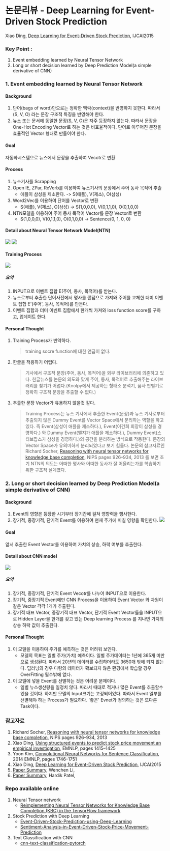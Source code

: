 # 논문리뷰 - Deep Learning for Event-Driven Stock Prediction
Xiao Ding, [Deep Learning for Event-Driven Stock Prediction](http://ijcai.org/Proceedings/15/Papers/329.pdf), IJCAI2015

### Key Point :
1. Event embedding learned by Neural Tensor Network
2. Long or short decision learned by Deep Prediction Model(a simple derivative of CNN)

### 1. Event embedding learned by Neural Tensor Network
#### Background
1. 단어(bags of word)만으로는 정확한 맥락(context)을 반영하지 못한다. 따라서 (S, V, O) 라는 문장 구조적 특징을 반영해야 한다.
2. 뉴스 또는 문서에 동일한 문장(S, V, O)은 자주 등장하지 않는다. 따라서 문장을 One-Hot Encoding Vector로 하는 것은 비효율적이다. 단어로 이루어진 문장을 효율적인 Vector 형태로 만들어야 한다.

#### Goal
자동화시스템으로 뉴스에서 문장을 추출하여 Vecotr로 변환

#### Process
1. 뉴스기사를 Scrapping
2. Open IE, ZPar, ReVerb를 이용하여 뉴스기사의 문장에서 주어 동사 목적어 추출
    + 에플이 삼성을 제소한다. -> S(애플), V(제소), O(삼성)
3. Word2Vec를 이용하여 단어를 Vector로 변환
    + S(애플), V(제소), O(삼성) -> S(1,0,0,0), V(0,1,1,0), O(0,1,0,0)
4. NTN모델을 이용하여 주어 동사 목적어 Vector를 문장 Vector로 변환
    + S(1,0,0,0), V(0,1,1,0), O(0,1,0,0) -> Sentence(0, 1, 0, 0)

#### Detail about Neural Tensor Network Model(NTN)
![](images/Figure2_convert.png)
![](images/formula_convert.png)

#### Training Process
![](images/training_process.png)

##### 요약
1. INPUT으로 이벤트 집합 E(주어, 동사, 목적어)를 받는다.
2. 뉴스로부터 추출한 단어사전에서 명사를 랜덤으로 가져와 주어를 교체한 더미 이벤트 집합 E'(주어', 동사, 목적어)를 만든다.
3. 이벤트 집합과 더미 이벤트 집합에서 한개씩 가져와 loss function score를 구하고, 업데이트 한다.

#### Personal Thought
1. Training Process가 빈약하다.
    > training socre function에 대한 언급이 없다.
2. 한글을 적용하기 어렵다.
    > 기사에서 구조적 문장(주어, 동사, 목적어)을 외부 라이브러리에 의존하고 있다. 한글뉴스를 논문의 의도와 맞게 주어, 동사, 목적어로 추출해주는 라이브러리를 찾기가 어렵다.(Knolpy에서 제공하는 형태소 분석기, 품사 판별기로 정확히 구조적 문장을 추출할 수 없다.)  
3. 추출한 문장 Vector가 유용하지 않을것 같다.
    > Training Process는 뉴스 기사에서 추출한 Event(문장)과 뉴스 기사로부터 추출되지 않은 Dummy Event를 Vector Space에서 분리하는 역할을 하고 있다. 즉 Event(삼성이 애플을 제소하다.), Event(이건희 회장이 삼성을 경영하다.) 와 Dummy Event(엘지가 애플을 제소하다.), Dummy Event(스티브잡스가 삼성을 경영하다.)의 공간을 분리하는 방식으로 작동한다. 문장의 Vector Space가 유의미하게 분리되었다고 보기 힘들다. 논문의 참고자료인  Richard Socher, [ Reasoning with neural tensor networks for knowledge base completion](https://cs.stanford.edu/~danqi/papers/nips2013.pdf
),  NIPS  pages 926–934, 2013 를 보면 초기 NTN의 의도는 어떠한 명사와 어떠한 동사가 잘 어울리는가를 학습하기 위한 구조적 설계였다.

### 2. Long or short decision learned by Deep Prediction Model(a simple derivative of CNN)
#### Background
1. Event의 영향은 등장한 시기부터 장기간에 걸쳐 영향력을 행사한다. 
2. 장기적, 중장기적, 단기적 Event를 이용하여 현재 주가에 미칠 영향을 확인한다. 
![](images/news_influence.png)

#### Goal
앞서 추출한 Event Vector를 이용하여 가치의 상승, 하락 여부를 추출한다.

#### Detail about CNN model
![](images/Architecture_CNN.png)

##### 요약
1. 장기적, 중장기적, 단기적 Event Vecotr를 나누어 INPUT으로 이용한다.
2. 장기적, 중장기적 Event에만 CNN Process을 이용하여 Event Vector 와 차원이 같은 Vector 각각 1개가 추출된다.
3. 장기적 대표 Vector, 중장기적 대표 Vector, 단기적 Event Vector들을 INPUT으로 Hidden Layer을 한개를 갖고 있는 Deep learning Process 를 지나면 가치의 상승 하락 값이 추출된다.

#### Personal Thought
1. 이 모델을 이용하여 주가를 예측하는 것은 어려워 보인다.
    + 모델의 목표는 일별 주가(가치) 예측이다. 일별 주가데이터는 1년에 365개 미만으로 생성된다. 따라서 20년의 데이터를 수집하더라도 3650개 밖에 되지 않는다. 딥러닝의 경우 다량의 데이터가 확보되지 않은 환경에서 학습할 경우 OverFitting 될수밖에 없다.
2. 이 모델에 넣을 Event를 선별하는 것은 어려운 문제이다.
    + 일별 뉴스생산량을 일정치 않다. 따라서 때대로 적거나 많은 Event를 추출할수 있을 것이다. 하지만 모델의 Input크기는 고정되어있다. 따라서 Event 일부를 선별해야 하는 Process가 필요하다. '좋은' Evnet가 정의하는 것은 또다른 Task이다. 


### 참고자료
1. Richard Socher, [Reasoning with neural tensor networks for knowledge base completion](https://cs.stanford.edu/~danqi/papers/nips2013.pdf
),  NIPS  pages 926–934, 2013
2. Xiao Ding, [Using structured events to predict stock price movement an empirical investigation](https://www.emnlp2014.org/papers/pdf/EMNLP2014148.pdf), EMNLP, pages 1415–1425
3. Yoon Kim, [Convolutional Neural Networks for Sentence Classification](https://www.aclweb.org/anthology/D14-1181), 2014 EMNLP, pages 1746–1751
4. Xiao Ding, [Deep Learning for Event-Driven Stock Prediction](http://ijcai.org/Proceedings/15/Papers/329.pdf), IJCAI2015
5. [Paper Summary](https://medium.com/@wenchen.li/deep-learning-for-event-driven-stock-prediction-ab783b322f19), Wenchen Li, 
6. [Paper Summary](https://www.hardikp.com/2017/08/18/deep-rnn-summary/), Hardik Patel, 


### Repo available online
1. Neural Tensor network
    - [Reimplementing Neural Tensor Networks for Knowledge Base Completion (KBC) in the TensorFlow framework](https://github.com/dddoss/tensorflow-socher-ntn)
2. Stock Prediction with Deep Learning
    - [Event-Driven-Stock-Prediction-using-Deep-Learning](https://github.com/vedic-partap/Event-Driven-Stock-Prediction-using-Deep-Learning)
    - [Sentiment-Analysis-in-Event-Driven-Stock-Price-Movement-Prediction](https://github.com/WayneDW/Sentiment-Analysis-in-Event-Driven-Stock-Price-Movement-Prediction)
3. Text Classification with CNN
    - [cnn-text-classification-pytorch](https://github.com/Shawn1993/cnn-text-classification-pytorch)

    










